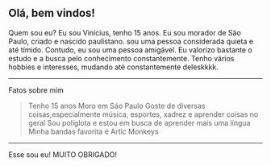 Olá, bem vindos!
---------------------------------------------------
Quem sou eu?
Eu sou Vinícius, tenho 15 anos. Eu sou morador de Säo Paulo, criado e nascido paulistano. sou uma pessoa considerada quieta e até tímido. Contudo, eu sou uma pessoa amigável. Eu valorizo bastante o estudo e a busca pelo conhecimento constantemente. Tenho vários hobbies e interesses, mudando até constantemente deleskkkk.

---------------------------------------------------
Fatos sobre mim
> Tenho 15 anos
> Moro em Sáo Paulo
> Goste de diversas coisas,especialmente música, esportes, xadrez e aprender coisas no geral
> Sou políglota e estou em busca de aprender mais uma língua
> Minha bandas favorita é Artic Monkeys
----------------------------------------------------
Esse sou eu!
MUITO OBRIGADO!
